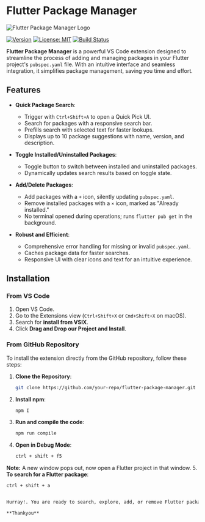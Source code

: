 # Flutter Package Manager

![Flutter Package Manager Logo](https://via.placeholder.com/150?text=Logo) <!-- Placeholder for logo -->

[![Version](https://img.shields.io/badge/version-0.0.1-blue.svg)](https://marketplace.visualstudio.com/) [![License: MIT](https://img.shields.io/badge/License-MIT-yellow.svg)](https://opensource.org/licenses/MIT) [![Build Status](https://img.shields.io/badge/build-passing-green.svg)](https://github.com/your-repo)

**Flutter Package Manager** is a powerful VS Code extension designed to streamline the process of adding and managing packages in your Flutter project's `pubspec.yaml` file. With an intuitive interface and seamless integration, it simplifies package management, saving you time and effort.

## Features

- **Quick Package Search**:
  - Trigger with `Ctrl+Shift+A` to open a Quick Pick UI.
  - Search for packages with a responsive search bar.
  - Prefills search with selected text for faster lookups.
  - Displays up to 10 package suggestions with name, version, and description.

- **Toggle Installed/Uninstalled Packages**:
  - Toggle button to switch between installed and uninstalled packages.
  - Dynamically updates search results based on toggle state.

- **Add/Delete Packages**:
  - Add packages with a `+` icon, silently updating `pubspec.yaml`.
  - Remove installed packages with a `×` icon, marked as "Already installed."
  - No terminal opened during operations; runs `flutter pub get` in the background.

- **Robust and Efficient**:
  - Comprehensive error handling for missing or invalid `pubspec.yaml`.
  - Caches package data for faster searches.
  - Responsive UI with clear icons and text for an intuitive experience.

## Installation

### From VS Code
1. Open VS Code.
2. Go to the Extensions view (`Ctrl+Shift+X` or `Cmd+Shift+X` on macOS).
3. Search for **install from VSIX**.
4. Click **Drag and Drop our Project and Install**.

### From GitHub Repository
To install the extension directly from the GitHub repository, follow these steps:

1. **Clone the Repository**:
   ```bash
   git clone https://github.com/your-repo/flutter-package-manager.git
2. **Install npm**:
   ```bash
   npm I
3. **Run and compile the code**:
   ```bash
   npm run compile
4. **Open in Debug Mode**:
   ```bash
   ctrl + shift + f5
  **Note:** A new window pops out, now open a Flutter project in that window.
5. **To search for a Flutter package**:
   ```bash
   ctrl + shift + a


Hurray!. You are ready to search, explore, add, or remove Flutter packages automatically through VS Code.

**Thankyou**
